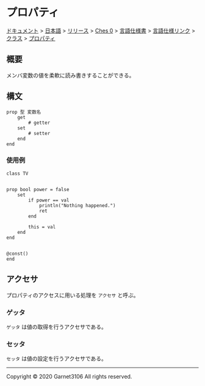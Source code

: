 # プロパティ

[ドキュメント](../../../../../../../index.md) > [日本語](../../../../../../index.md) > [リリース](../../../../../index.md) > [Ches 0](../../../../index.md) > [言語仕様書](../../../index.md) > [言語仕様リンク](../../index.md) > [クラス](../index.md) > [プロパティ](./index.md)

## 概要

メンバ変数の値を柔軟に読み書きすることができる。

## 構文

```
prop 型 変数名
    get
        # getter
    set
        # setter
    end
end
```

### 使用例

```
class TV


prop bool power = false
    set
        if power == val
            println("Nothing happened.")
            ret
        end

        this = val
    end
end


@const()
end
```

## アクセサ

プロパティのアクセスに用いる処理を `アクセサ` と呼ぶ。

### ゲッタ

`ゲッタ` は値の取得を行うアクセサである。

### セッタ

`セッタ` は値の設定を行うアクセサである。

---

Copyright © 2020 Garnet3106 All rights reserved.
